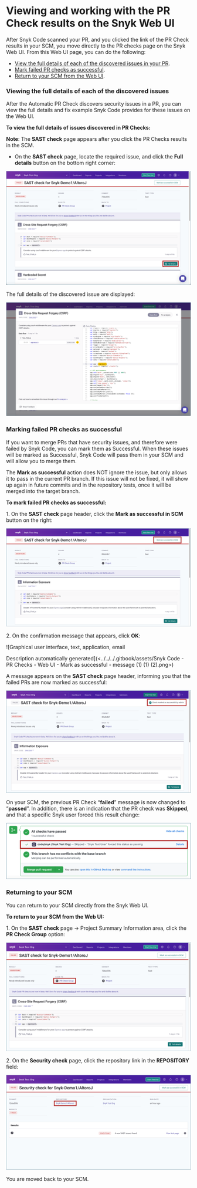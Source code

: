 # Viewing and working with the PR Check results on the Snyk Web UI

After Snyk Code scanned your PR, and you clicked the link of the PR Check results in your SCM, you move directly to the PR checks page on the Snyk Web UI. From this Web UI page, you can do the following:

* [View the full details of each of the discovered issues in your PR](viewing-and-working-with-the-pr-check-results-on-the-snyk-web-ui.md#viewing-the-full-details-of-each-of-the-discovered-issues).
* [Mark failed PR checks as successful](viewing-and-working-with-the-pr-check-results-on-the-snyk-web-ui.md#\_ref105582006).
* [Return to your SCM from the Web UI](viewing-and-working-with-the-pr-check-results-on-the-snyk-web-ui.md#returning-to-your-scm).

### Viewing the full details of each of the discovered issues

After the Automatic PR Check discovers security issues in a PR, you can view the full details and fix example Snyk Code provides for these issues on the Web UI.

**To view the full details of issues discovered in PR Checks:**

**Note**: The **SAST check** page appears after you click the PR Checks results in the SCM.

* On the **SAST check** page, locate the required issue, and click the **Full details** button on the bottom right corner:

![](<../../../.gitbook/assets/Snyk Code - PR Checks - Web UI - Full details button.png>)

The full details of the discovered issue are displayed:

![](<../../../.gitbook/assets/Snyk Code - PR Checks - Web UI - Full details button - Results (1).png>)

### Marking failed PR checks as successful <a href="#_ref105582006" id="_ref105582006"></a>

If you want to merge PRs that have security issues, and therefore were failed by Snyk Code, you can mark them as Successful. When these issues will be marked as Successful, Snyk Code will pass them in your SCM and will allow you to merge them.

The **Mark as successful** action does NOT ignore the issue, but only allows it to pass in the current PR branch. If this issue will not be fixed, it will show up again in future commits and in the repository tests, once it will be merged into the target branch.

**To mark failed PR checks as successful:**

1\. On the **SAST check** page header, click the **Mark as successful in SCM** button on the right:

![](<../../../.gitbook/assets/Snyk Code - PR Checks - Web UI - Mark as successful (1).png>)

2\. On the confirmation message that appears, click **OK**:

![Graphical user interface, text, application, email

Description automatically generated](<../../../.gitbook/assets/Snyk Code - PR Checks - Web UI - Mark as successful - message (1) (1) (2).png>)

&#x20;A message appears on the **SAST check** page header, informing you that the failed PRs are now marked as successful:

![](<../../../.gitbook/assets/Snyk Code - PR Checks - Web UI - Mark as successful - Confirmation on the UI.png>)

On your SCM, the previous PR Check “**failed**” message is now changed to “**passed**”. In addition, there is an indication that the PR check was **Skipped**, and that a specific Snyk user forced this result change:

![](<../../../.gitbook/assets/Snyk Code - PR Checks - Mark as successful - On GitHub (1).png>)

### Returning to your SCM

You can return to your SCM directly from the Snyk Web UI.

**To return to your SCM from the Web UI:**

1\. On the **SAST check** page -> Project Summary Information area, click the **PR Check Group** option:

![](<../../../.gitbook/assets/Snyk Code - PR Checks - Web UI - PR Check Group option.png>)

2\. On the **Security check** page, click the repository link in the **REPOSITORY** field:

![](<../../../.gitbook/assets/Snyk Code - PR Checks - Web UI - Second page.png>)

You are moved back to your SCM.
